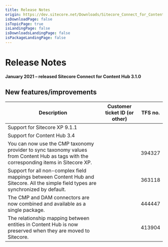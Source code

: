```yaml
---
title: Release Notes
origin: https://dev.sitecore.net/Downloads/Sitecore_Connect_for_Content_Hub/3x/Sitecore_Connect_for_Content_Hub_310/Release_Notes
isDownloadPage: false
isTopicPage: true
isLandingPage: false
isDownloadsLandingPage: false
isPackageLandingPage: false
---
```


# Release Notes

**January 2021 – released Sitecore Connect for Content Hub 3.1.0**

## New features/improvements

 | Description | Customer ticket ID (or other) | TFS no. |
 | --- | --- | --- |
 | ​​Support for Sitecore XP 9.1.1 |  |  |
 | Support for Content Hub 3.4 |  |  |
 | You can now use the CMP taxonomy provider to sync taxonomy values from Content Hub as tags with the corresponding items in Sitecore XP. |  | 394327 |
 | Support for all non-complex field mappings between Content Hub and Sitecore. All the simple field types are synchronized by default. |  | 363118 |
 | The CMP and DAM connectors are now combined and available as a single package. |  | 444447 |
 | The relationship mapping between entities in Content Hub is now preserved when they are moved to Sitecore. |  | 413904 |